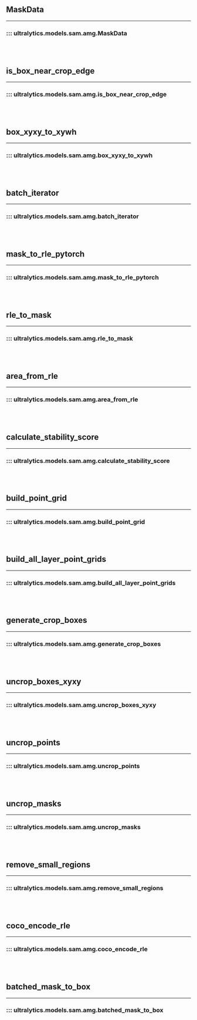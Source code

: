 ## MaskData
---
### ::: ultralytics.models.sam.amg.MaskData
<br><br>

## is_box_near_crop_edge
---
### ::: ultralytics.models.sam.amg.is_box_near_crop_edge
<br><br>

## box_xyxy_to_xywh
---
### ::: ultralytics.models.sam.amg.box_xyxy_to_xywh
<br><br>

## batch_iterator
---
### ::: ultralytics.models.sam.amg.batch_iterator
<br><br>

## mask_to_rle_pytorch
---
### ::: ultralytics.models.sam.amg.mask_to_rle_pytorch
<br><br>

## rle_to_mask
---
### ::: ultralytics.models.sam.amg.rle_to_mask
<br><br>

## area_from_rle
---
### ::: ultralytics.models.sam.amg.area_from_rle
<br><br>

## calculate_stability_score
---
### ::: ultralytics.models.sam.amg.calculate_stability_score
<br><br>

## build_point_grid
---
### ::: ultralytics.models.sam.amg.build_point_grid
<br><br>

## build_all_layer_point_grids
---
### ::: ultralytics.models.sam.amg.build_all_layer_point_grids
<br><br>

## generate_crop_boxes
---
### ::: ultralytics.models.sam.amg.generate_crop_boxes
<br><br>

## uncrop_boxes_xyxy
---
### ::: ultralytics.models.sam.amg.uncrop_boxes_xyxy
<br><br>

## uncrop_points
---
### ::: ultralytics.models.sam.amg.uncrop_points
<br><br>

## uncrop_masks
---
### ::: ultralytics.models.sam.amg.uncrop_masks
<br><br>

## remove_small_regions
---
### ::: ultralytics.models.sam.amg.remove_small_regions
<br><br>

## coco_encode_rle
---
### ::: ultralytics.models.sam.amg.coco_encode_rle
<br><br>

## batched_mask_to_box
---
### ::: ultralytics.models.sam.amg.batched_mask_to_box
<br><br>
